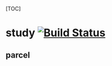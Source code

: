 [TOC]

# study [![Build Status](https://travis-ci.com/755966092/study.svg?branch=master)](https://travis-ci.com/755966092/study)

## parcel
